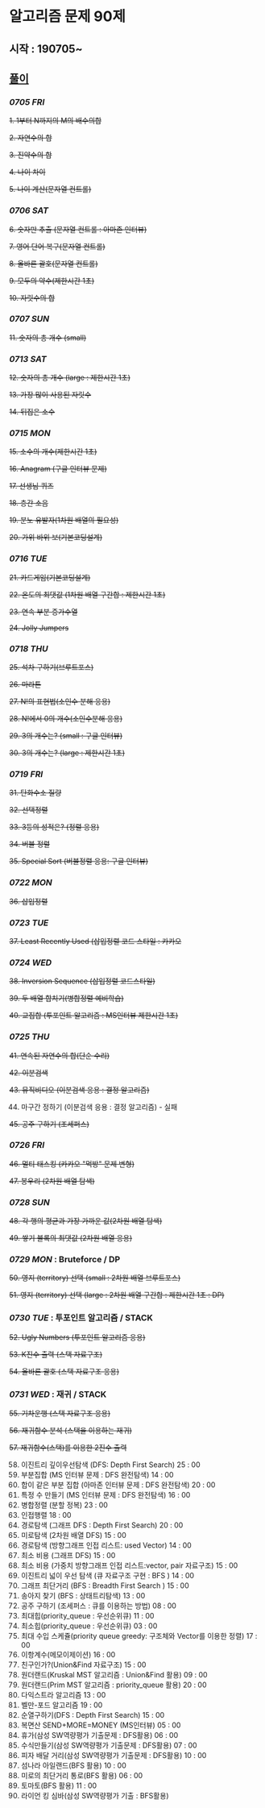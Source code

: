 ﻿# 알고리즘 문제 90제
## 시작 : 190705~
## [풀이](https://github.com/iluvdadong/practiceAlgorithms/tree/master/PS_Practice90/PS_Practice90)

### *0705 FRI*

~~1. 1부터 N까지의 M의 배수의합~~

~~2. 자연수의 합~~

~~3. 진약수의 합~~

~~4. 나이 차이~~

~~5. 나이 계산(문자열 컨트롤)~~


### *0706 SAT*

~~6. 숫자만 추출 (문자열 컨트롤 : 아마존 인터뷰)~~

~~7. 영어 단어 복구(문자열 컨트롤)~~

~~8. 올바른 괄호(문자열 컨트롤)~~

~~9. 모두의 약수(제한시간 1초)~~

~~10. 자릿수의 합~~


### *0707 SUN*

~~11. 숫자의 총 개수 (small)~~


### *0713 SAT*

~~12. 숫자의 총 개수 (large : 제한시간 1초)~~

~~13. 가장 많이 사용된 자릿수~~

~~14. 뒤집은 소수~~


### *0715 MON*


~~15. 소수의 개수(제한시간 1초)~~

~~16. Anagram (구글 인터뷰 문제)~~

~~17. 선생님 퀴즈~~

~~18. 층간 소음~~

~~19. 분노 유발자(1차원 배열의 필요성)~~

~~20. 가위 바위 보(기본코딩설계)~~


### *0716 TUE*


~~21. 카드게임(기본코딩설계)~~

~~22. 온도의 최댓값 (1차원 배열 구간합 : 제한시간 1초)~~

~~23. 연속 부분 증가수열~~

~~24. Jolly Jumpers~~


### *0718 THU*


~~25. 석차 구하기(브루트포스)~~

~~26. 마라톤~~

~~27. N!의 표현법(소인수 분해 응용)~~

~~28. N!에서 0의 개수(소인수분해 응용)~~

~~29. 3의 개수는? (small : 구글 인터뷰)~~

~~30. 3의 개수는? (large : 제한시간 1초)~~


### *0719 FRI*


~~31. 탄화수소 질량~~

~~32. 선택정렬~~

~~33. 3등의 성적은? (정렬 응용)~~

~~34. 버블 정렬~~

~~35. Special Sort (버블정렬 응용: 구글 인터뷰)~~



### *0722 MON*

~~36. 삽입정렬~~



### *0723 TUE*

~~37. Least Recently Used (삽입정렬 코드 스타일 : 카카오~~



### *0724 WED*

~~38. Inversion Sequence (삽입정렬 코드스타일)~~

~~39. 두 배열 합치기(병합정렬 예비학습)~~

~~40. 교집합 (투포인트 알고리즘 : MS인터뷰 제한시간 1초)~~

### *0725 THU*

~~41. 연속된 자연수의 합(단순 수리)~~

~~42. 이분검색~~

~~43. 뮤직비디오 (이분검색 응용 : 결정 알고리즘)~~

44. 마구간 정하기 (이분검색 응용 : 결정 알고리즘) - 실패

~~45. 공주 구하기 (조세퍼스)~~


### *0726 FRI*

~~46. 멀티 태스킹 (카카오 "먹방" 문제 변형)~~

~~47. 봉우리 (2차원 배열 탐색)~~


### *0728 SUN*

~~48. 각 행의 평균과 가장 가까운 값(2차원 배열 탐색)~~

~~49. 쌓기 블록의 최댓값 (2차원 배열 응용)~~


### *0729 MON* : __Bruteforce / DP__

~~50. 영지 (territory) 선택 (small : 2차원 배열 브루트포스)~~

~~51. 영지 (territory) 선택 (large : 2차원 배열 구간합 : 제한시간 1초 : DP)~~

### *0730 TUE* : __투포인트 알고리즘 / STACK__

~~52. Ugly Numbers (투포인트 알고리즘 응용)~~

~~53. K진수 출력 (스택 자료구조)~~

~~54. 올바른 괄호 (스택 자료구조 응용)~~

### *0731 WED* : __재귀 / STACK__


~~55. 기차운행 (스택 자료구조 응용)~~

~~56. 재귀함수 분석 (스택을 이용하는 재귀)~~

~~57. 재귀함수(스택)를 이용한 2진수 출력~~




58. 이진트리 깊이우선탐색 (DFS: Depth First Search)
25 : 00
59. 부분집합 (MS 인터뷰 문제 : DFS 완전탐색)
14 : 00
60. 합이 같은 부분 집합 (아마존 인터뷰 문제 : DFS 완전탐색)
20 : 00
61. 특정 수 만들기 (MS 인터뷰 문제 : DFS 완전탐색)
16 : 00
62. 병합정렬 (분할 정복)
23 : 00
63. 인접행렬
18 : 00
64. 경로탐색 (그래프 DFS : Depth First Search)
20 : 00
65. 미로탐색 (2차원 배열 DFS)
15 : 00
66. 경로탐색 (방향그래프 인접 리스트: used Vector)
14 : 00
67. 최소 비용 (그래프 DFS)
15 : 00
68. 최소 비용 (가중치 방향그래프 인접 리스트:vector, pair 자료구조)
15 : 00
69. 이진트리 넓이 우선 탐색 (큐 자료구조 구현 : BFS )
14 : 00
70. 그래프 최단거리 (BFS : Breadth First Search )
15 : 00
71. 송아지 찾기 (BFS : 상태트리탐색)
13 : 00
72. 공주 구하기 (조세퍼스 : 큐를 이용하는 방법)
08 : 00
73. 최대힙(priority_queue : 우선순위큐)
11 : 00
74. 최소힙(priority_queue : 우선순위큐)
03 : 00
75. 최대 수입 스케쥴(priority queue greedy: 구조체와 Vector를 이용한 정렬)
17 : 00
76. 이항계수(메모이제이션)
16 : 00
77. 친구인가?(Union&Find 자료구조)
15 : 00
78. 원더랜드(Kruskal MST 알고리즘 : Union&Find 활용)
09 : 00
79. 원더랜드(Prim MST 알고리즘 : priority_queue 활용)
20 : 00
80. 다익스트라 알고리즘
13 : 00
81. 벨만-포드 알고리즘
19 : 00
82. 순열구하기(DFS : Depth First Search)
15 : 00
83. 복면산 SEND+MORE=MONEY (MS인터뷰)
05 : 00
84. 휴가(삼성 SW역량평가 기출문제 : DFS활용)
06 : 00
85. 수식만들기(삼성 SW역량평가 기출문제 : DFS활용)
07 : 00
86. 피자 배달 거리(삼성 SW역량평가 기출문제 : DFS활용)
10 : 00
87. 섬나라 아일랜드(BFS 활용)
10 : 00
88. 미로의 최단거리 통로(BFS 활용)
06 : 00
89. 토마토(BFS 활용)
11 : 00
90. 라이언 킹 심바(삼성 SW역량평가 기출 : BFS활용)
